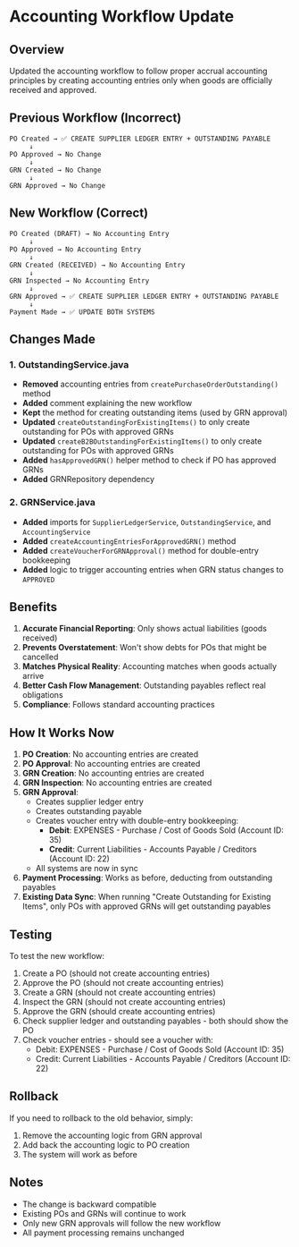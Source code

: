 # Accounting Workflow Update

## Overview
Updated the accounting workflow to follow proper accrual accounting principles by creating accounting entries only when goods are officially received and approved.

## Previous Workflow (Incorrect)
```
PO Created → ✅ CREATE SUPPLIER LEDGER ENTRY + OUTSTANDING PAYABLE
     ↓
PO Approved → No Change
     ↓
GRN Created → No Change
     ↓
GRN Approved → No Change
```

## New Workflow (Correct)
```
PO Created (DRAFT) → No Accounting Entry
     ↓
PO Approved → No Accounting Entry  
     ↓
GRN Created (RECEIVED) → No Accounting Entry
     ↓
GRN Inspected → No Accounting Entry
     ↓
GRN Approved → ✅ CREATE SUPPLIER LEDGER ENTRY + OUTSTANDING PAYABLE
     ↓
Payment Made → ✅ UPDATE BOTH SYSTEMS
```

## Changes Made

### 1. OutstandingService.java
- **Removed** accounting entries from `createPurchaseOrderOutstanding()` method
- **Added** comment explaining the new workflow
- **Kept** the method for creating outstanding items (used by GRN approval)
- **Updated** `createOutstandingForExistingItems()` to only create outstanding for POs with approved GRNs
- **Updated** `createB2BOutstandingForExistingItems()` to only create outstanding for POs with approved GRNs
- **Added** `hasApprovedGRN()` helper method to check if PO has approved GRNs
- **Added** GRNRepository dependency

### 2. GRNService.java
- **Added** imports for `SupplierLedgerService`, `OutstandingService`, and `AccountingService`
- **Added** `createAccountingEntriesForApprovedGRN()` method
- **Added** `createVoucherForGRNApproval()` method for double-entry bookkeeping
- **Added** logic to trigger accounting entries when GRN status changes to `APPROVED`

## Benefits

1. **Accurate Financial Reporting**: Only shows actual liabilities (goods received)
2. **Prevents Overstatement**: Won't show debts for POs that might be cancelled
3. **Matches Physical Reality**: Accounting matches when goods actually arrive
4. **Better Cash Flow Management**: Outstanding payables reflect real obligations
5. **Compliance**: Follows standard accounting practices

## How It Works Now

1. **PO Creation**: No accounting entries are created
2. **PO Approval**: No accounting entries are created
3. **GRN Creation**: No accounting entries are created
4. **GRN Inspection**: No accounting entries are created
5. **GRN Approval**: 
   - Creates supplier ledger entry
   - Creates outstanding payable
   - Creates voucher entry with double-entry bookkeeping:
     - **Debit**: EXPENSES - Purchase / Cost of Goods Sold (Account ID: 35)
     - **Credit**: Current Liabilities - Accounts Payable / Creditors (Account ID: 22)
   - All systems are now in sync
6. **Payment Processing**: Works as before, deducting from outstanding payables
7. **Existing Data Sync**: When running "Create Outstanding for Existing Items", only POs with approved GRNs will get outstanding payables

## Testing

To test the new workflow:

1. Create a PO (should not create accounting entries)
2. Approve the PO (should not create accounting entries)
3. Create a GRN (should not create accounting entries)
4. Inspect the GRN (should not create accounting entries)
5. Approve the GRN (should create accounting entries)
6. Check supplier ledger and outstanding payables - both should show the PO
7. Check voucher entries - should see a voucher with:
   - Debit: EXPENSES - Purchase / Cost of Goods Sold (Account ID: 35)
   - Credit: Current Liabilities - Accounts Payable / Creditors (Account ID: 22)

## Rollback

If you need to rollback to the old behavior, simply:
1. Remove the accounting logic from GRN approval
2. Add back the accounting logic to PO creation
3. The system will work as before

## Notes

- The change is backward compatible
- Existing POs and GRNs will continue to work
- Only new GRN approvals will follow the new workflow
- All payment processing remains unchanged
